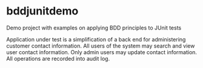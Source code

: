 # bddjunitdemo
Demo project with examples on applying BDD principles to JUnit tests

Application under test is a simplification of a back end for administering customer contact information. All users of the system may search and view user contact information. Only admin users may update contact information. All operations are recorded into audit log.